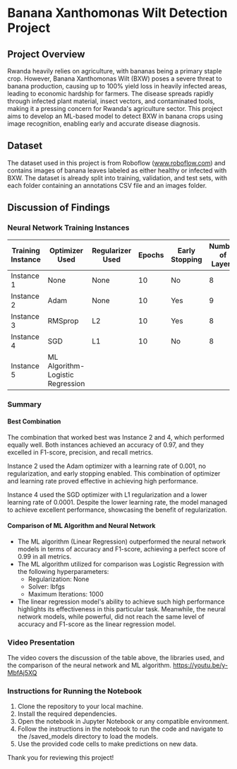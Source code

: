 # Banana Xanthomonas Wilt Detection Project

## Project Overview

Rwanda heavily relies on agriculture, with bananas being a primary staple crop. However, Banana Xanthomonas Wilt (BXW) poses a severe threat to banana production, causing up to 100% yield loss in heavily infected areas, leading to economic hardship for farmers. The disease spreads rapidly through infected plant material, insect vectors, and contaminated tools, making it a pressing concern for Rwanda's agriculture sector. This project aims to develop an ML-based model to detect BXW in banana crops using image recognition, enabling early and accurate disease diagnosis.  

## Dataset

The dataset used in this project is from Roboflow (www.roboflow.com) and contains images of banana leaves labeled as either healthy or infected with BXW. The dataset is already split into training, validation, and test sets, with each folder containing an annotations CSV file and an images folder.

## Discussion of Findings

### Neural Network Training Instances


| Training Instance                        | Optimizer Used | Regularizer Used | Epochs | Early Stopping | Number of Layers | Learning Rate | Accuracy | F1-score  | Precision | Recall |
|------------------------------------------|----------------|------------------|--------|----------------|------------------|---------------|----------|-----------|-----------|--------|
| Instance 1                               | None           | None             | 10     | No             | 8                | Default       |          |           |           |        |
| Instance 2                               | Adam           | None             | 10     | Yes            | 9                | 0.001         | 0.97     | 0.97      | 0.97      | 0.97   |
| Instance 3                               | RMSprop        | L2               | 10     | Yes            | 8                | 0.001         | 0.76     | 0.69/0.80 | 1.00/0.67 | 0.53/1.00 |
| Instance 4                               | SGD            | L1               | 10     | No             | 8                | 0.0001        | 0.97     | 0.97      | 0.97      | 0.97   |
| Instance 5                               | ML Algorithm-Logistic Regression |              |        |                |                  |               | 0.99     | 0.99      | 0.99      | 0.99   |

### Summary

#### Best Combination

The combination that worked best was Instance 2 and 4, which performed equally well. Both instances achieved an accuracy of 0.97, and they excelled in F1-score, precision, and recall metrics.

Instance 2 used the Adam optimizer with a learning rate of 0.001, no regularization, and early stopping enabled. This combination of optimizer and learning rate proved effective in achieving high performance.

Instance 4 used the SGD optimizer with L1 regularization and a lower learning rate of 0.0001. Despite the lower learning rate, the model managed to achieve excellent performance, showcasing the benefit of regularization.

#### Comparison of ML Algorithm and Neural Network

- The ML algorithm (Linear Regression) outperformed the neural network models in terms of accuracy and F1-score, achieving a perfect score of 0.99 in all metrics.
- The ML algorithm utilized for comparison was Logistic Regression with the following hyperparameters:
  - Regularization: None
  - Solver: lbfgs
  - Maximum Iterations: 1000
- The linear regression model's ability to achieve such high performance highlights its effectiveness in this particular task. Meanwhile, the neural network models, while powerful, did not reach the same level of accuracy and F1-score as the linear regression model.

### Video Presentation

The video covers the discussion of the table above, the libraries used, and the comparison of the neural network and ML algorithm. https://youtu.be/y-MbfAj5XQ


### Instructions for Running the Notebook

1. Clone the repository to your local machine.
2. Install the required dependencies.
3. Open the notebook in Jupyter Notebook or any compatible environment.
4. Follow the instructions in the notebook to run the code and navigate to the /saved_models directory to load the models.
5. Use the provided code cells to make predictions on new data.

Thank you for reviewing this project!
